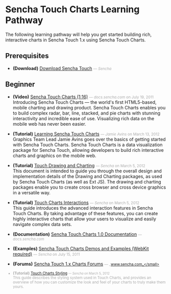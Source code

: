 # Sencha Touch Charts Learning Pathway
The following learning pathway will help you get started building rich, interactive charts in Sencha Touch 1.x using Sencha Touch Charts.


## Prerequisites

- **(Download)** [Download Sencha Touch](undefined) <small style='color:#aaa;'>&mdash; _Sencha_</small>  
  

## Beginner

- **(Video)** [Sencha Touch Charts (1:16)](http://docs.sencha.com/touch/1-1/#!/video/26651228) <small style='color:#aaa;'>&mdash; _docs.sencha.com_ on July 19, 2011</small>  
  Introducing Sencha Touch Charts — the world's first HTML5-based, mobile charting and drawing product. Sencha Touch Charts enables you to build complex radar, bar, line, stacked, and pie charts with stunning interactivity and incredible ease of use. Visualizing rich data on the mobile web has never been easier.

- **(Tutorial)** [Learning Sencha Touch Charts](http://www.sencha.com/learn/learning-sencha-touch-charts/) <small style='color:#aaa;'>&mdash; _Jamie Avins_ on March 13, 2012</small>  
  Graphics Team Lead Jamie Avins goes over the basics of getting started with Sencha Touch Charts. Sencha Touch Charts is a data visualization package for Sencha Touch, allowing developers to build rich interactive charts and graphics on the mobile web.

- **(Tutorial)** [Touch Drawing and Charting](http://www.sencha.com/learn/touch-drawing-and-charting/) <small style='color:#aaa;'>&mdash; _Sencha_ on March 5, 2012</small>  
  This document is intended to guide you through the overall design and implementation details of the Drawing and Charting packages, as used by Sencha Touch Charts (as well as Ext JS). The drawing and charting packages enable you to create cross browser and cross device graphics in a versatile way.

- **(Tutorial)** [Touch Charts Interactions](http://www.sencha.com/learn/touch-charts-interactions/) <small style='color:#aaa;'>&mdash; _Sencha_ on March 5, 2012</small>  
  This guide introduces the advanced interaction features in Sencha Touch Charts. By taking advantage of these features, you can create highly interactive charts that allow your users to visualize and easily navigate complex data sets.

- **(Documentation)** [Sencha Touch Charts 1.0 Documentation](http://docs.sencha.com/touch-charts/1-0/) <small style='color:#aaa;'>&mdash; _docs.sencha.com_</small>  
  
- **(Examples)** [Sencha Touch Charts Demos and Examples (WebKit required)](http://dev.sencha.com/deploy/touch-charts-1.0.0/examples/) <small style='color:#aaa;'>&mdash; _Sencha_ on July 15, 2011</small>  
  
- **(Forums)** [Sencha Touch 1.x Charts Forums](http://www.sencha.com/forum/forumdisplay.php?85-Sencha-Touch-1.x-Charts) <small style='color:#aaa;'>&mdash; _www.sencha.com_</small>  
  
- **(Tutorial)** [Touch Charts Styling](http://www.sencha.com/learn/touch-charts-styling/) <small style='color:#aaa;'>&mdash; _Sencha_ on March 5, 2012</small>  
  This guide describes the styling system used in Touch Charts, and provides an overview of how you can customize the look and feel of your charts to truly make them yours.


